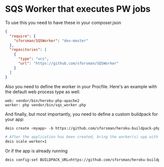 SQS Worker that executes PW jobs
================================

To use this you need to have these in your composer.json

```json
{
  "require": {
    "sforsman/SQSWorker": "dev-master"
  },
  "repositories": [
    {
      "type": "vcs",
      "url": "https://github.com/sforsman/SQSWorker"
    }
  ]
}
```

Also you need to define the worker in your Procfile. Here's an example with the default web process 
type as well.

```
web: vendor/bin/heroku-php-apache2
worker: php vendor/bin/sqs_worker.php
```

And finally, but most importantly, you need to define a custom buildpack for your app:

```bash
deis create <myapp> -b https://github.com/sforsman/heroku-buildpack-php.git

# After the application has been created, bring the worker(s) upp with
deis scale worker=1
```

Or if the app is already running

```bash
deis config:set BUILDPACK_URL=https://github.com/sforsman/heroku-buildpack-php.git
```
